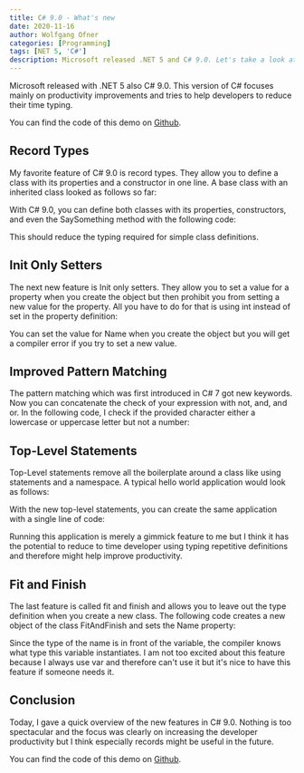```yaml
---
title: C# 9.0 - What's new
date: 2020-11-16
author: Wolfgang Ofner
categories: [Programming]
tags: [NET 5, 'C#']
description: Microsoft released .NET 5 and C# 9.0. Let's take a look at some cool new features of the new language version.
---
```


Microsoft released with .NET 5 also C# 9.0. This version of C# focuses mainly on productivity improvements and tries to help developers to reduce their time typing.

You can find the code of this demo on [Github](https://github.com/WolfgangOfner/CSharp-9.0).

## Record Types

My favorite feature of C# 9.0 is record types. They allow you to define a class with its properties and a constructor in one line. A base class with an inherited class looked as follows so far:


<script src="https://gist.github.com/WolfgangOfner/9e5a1a53c6c9a6cf5c6f6939c07bb935.js"></script>

With C# 9.0, you can define both classes with its properties, constructors, and even the SaySomething method with the following code:

<script src="https://gist.github.com/WolfgangOfner/1b887ed29ac9da953b84e7e228baaa2c.js"></script>

This should reduce the typing required for simple class definitions.

## Init Only Setters

The next new feature is Init only setters. They allow you to set a value for a property when you create the object but then prohibit you from setting a new value for the property. All you have to do for that is using int instead of set in the property definition:

<script src="https://gist.github.com/WolfgangOfner/6582de389307ebec6b3bbca1b7b15974.js"></script>

You can set the value for Name when you create the object but you will get a compiler error if you try to set a new value.

<script src="https://gist.github.com/WolfgangOfner/819753cedf01aa8a19a1fd784b4f9e6f.js"></script>

## Improved Pattern Matching
The pattern matching which was first introduced in C# 7 got new keywords. Now you can concatenate the check of your expression with not, and, and or. In the following code, I check if the provided character either a lowercase or uppercase letter but not a number:

<script src="https://gist.github.com/WolfgangOfner/6870a62e996444285cc06375dcabb147.js"></script>

## Top-Level Statements

Top-Level statements remove all the boilerplate around a class like using statements and a namespace. A typical hello world application would look as follows:

<script src="https://gist.github.com/WolfgangOfner/c7b71b2fbba5a0f9d903dd986ef0ece0.js"></script>

With the new top-level statements, you can create the same application with a single line of code:

<script src="https://gist.github.com/WolfgangOfner/af2bebb7e6c50612bd2004a8b920a09b.js"></script>

Running this application is merely a gimmick feature to me but I think it has the potential to reduce to time developer using typing repetitive definitions and therefore might help improve productivity.

## Fit and Finish

The last feature is called fit and finish and allows you to leave out the type definition when you create a new class. The following code creates a new object of the class FitAndFinish and sets the Name property:

<script src="https://gist.github.com/WolfgangOfner/77d7f6e05c29f73f1c32f886539d4b2b.js"></script>

Since the type of the name is in front of the variable, the compiler knows what type this variable instantiates. I am not too excited about this feature because I always use var and therefore can't use it but it's nice to have this feature if someone needs it.

## Conclusion

Today, I gave a quick overview of the new features in C# 9.0. Nothing is too spectacular and the focus was clearly on increasing the developer productivity but I think especially records might be useful in the future.

You can find the code of this demo on [Github](https://github.com/WolfgangOfner/CSharp-9.0).